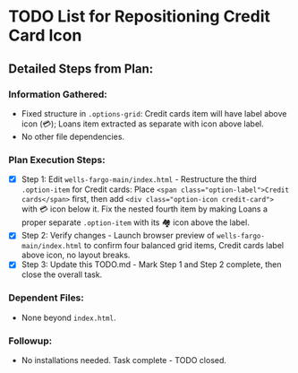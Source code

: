 # TODO List for Repositioning Credit Card Icon

## Detailed Steps from Plan:

### Information Gathered:
- Fixed structure in `.options-grid`: Credit cards item will have label above icon (💳); Loans item extracted as separate with icon above label.
- No other file dependencies.

### Plan Execution Steps:
- [x] Step 1: Edit `wells-fargo-main/index.html` - Restructure the third `.option-item` for Credit cards: Place `<span class="option-label">Credit cards</span>` first, then add `<div class="option-icon credit-card">` with 💳 icon below it. Fix the nested fourth item by making Loans a proper separate `.option-item` with its 🏘️ icon above the label.
- [x] Step 2: Verify changes - Launch browser preview of `wells-fargo-main/index.html` to confirm four balanced grid items, Credit cards label above icon, no layout breaks.
- [x] Step 3: Update this TODO.md - Mark Step 1 and Step 2 complete, then close the overall task.

### Dependent Files:
- None beyond `index.html`.

### Followup:
- No installations needed. Task complete - TODO closed.
